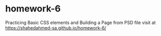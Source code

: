 # homework-6
Practicing Basic CSS elements and Building a Page from PSD file
visit at https://shahedahmed-sa.github.io/homework-6/
